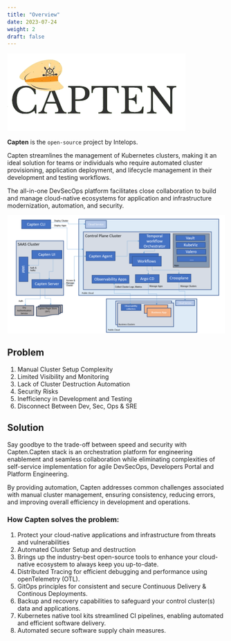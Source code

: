 ```yaml
---
title: "Overview"
date: 2023-07-24
weight: 2
draft: false
---
```



![Capten](./logo.png)

**Capten** is the `open-source` project by Intelops.

Capten streamlines the management of Kubernetes clusters, making it an ideal solution for teams or individuals who require automated cluster provisioning, application deployment, and lifecycle management in their development and testing workflows.

The all-in-one DevSecOps platform facilitates close collaboration to build and manage cloud-native ecosystems for application and infrastructure modernization, automation, and security.

![Capten-Architecture](./Capten.png)

## Problem

1. Manual Cluster Setup Complexity
2. Limited Visibility and Monitoring
3. Lack of Cluster Destruction Automation
4. Security Risks
5. Inefficiency in Development and Testing
6. Disconnect Between Dev, Sec, Ops & SRE


## Solution

Say goodbye to the trade-off between speed and security with Capten.Capten stack is an orchestration platform for engineering enablement and seamless collaboration while eliminating complexities of self-service implementation for agile DevSecOps, Developers Portal and Platform Engineering.

By providing automation, Capten addresses common challenges associated with manual cluster management, ensuring consistency, reducing errors, and improving overall efficiency in development and operations.


### How Capten solves the problem:

1. Protect your cloud-native applications and infrastructure from threats and vulnerabilities
2. Automated Cluster Setup and destruction
3. Brings up the industry-best open-source tools to enhance your cloud-native ecosystem to always keep you up-to-date.
4. Distributed Tracing for efficient debugging and performance using openTelemetry (OTL).
5. GitOps principles for consistent and secure Continuous Delivery & Continous Deployments.
6. Backup and recovery capabilities to safeguard your control cluster(s) data and applications.
7. Kubernetes native tool kits streamlined CI pipelines, enabling automated and efficient software delivery.
8. Automated secure software supply chain measures.

